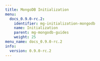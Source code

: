 ```yaml
---
title: MongoDB Initialization
menu:
  docs_0.9.0-rc.2:
    identifier: mg-initialization-mongodb
    name: Initialization
    parent: mg-mongodb-guides
    weight: 25
menu_name: docs_0.9.0-rc.2
info:
  version: 0.9.0-rc.2
---
```


